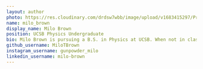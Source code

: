 ```yaml
---
layout: author
photo: https://res.cloudinary.com/drdsw7wbb/image/upload/v1683415297/Profile_Pic_nklqlg.png
name: milo_brown
display_name: Milo Brown
position: UCSB Physics Undergraduate
bio: Milo Brown is pursuing a B.S. in Physics at UCSB. When not in class, they can be found in Dr. Blumenthal's OCPI lab and Dr. Anderegg's LEAF lab, researching photonics and plant physiology.
github_username: MiloTBrown
instagram_username: gunpowder_milo
linkedin_username: milo-brown
---
```


